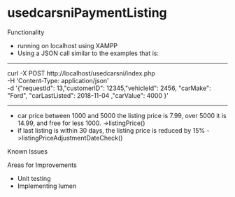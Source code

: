 # usedcarsniPaymentListing

Functionality
- running on localhost using XAMPP
- Using a JSON call similar to the examples that is:
----------------------------------------------------------

curl -X POST http://localhost/usedcarsni/index.php \
   -H 'Content-Type: application/json' \
   -d '{"requestId": 13,"customerID": 12345,"vehicleId": 2456,  "carMake": "Ford", "carLastListed": 2018-11-04 ,"carValue": 4000 }'

----------------------------------------------------------
- car price between 1000 and 5000 the listing price is 7.99, over 5000 it is 14.99, and free for less 1000.  ->listingPrice() 
- if last listing is within 30 days, the listing price is reduced by 15% ->listingPriceAdjustmentDateCheck()


Known Issues


Areas for Improvements
- Unit testing
- Implementing lumen